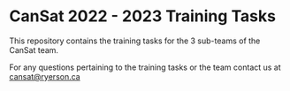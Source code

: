 # CanSat 2022 - 2023 Training Tasks
This repository contains the training tasks for the 3 sub-teams of the CanSat team.

For any questions pertaining to the training tasks or the team contact us at cansat@ryerson.ca